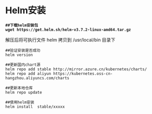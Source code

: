# Helm安装

<pre class="language-shell"><code class="lang-shell"><strong>##下载helm安装包
</strong><strong>wget https://get.helm.sh/helm-v3.7.2-linux-amd64.tar.gz</strong></code></pre>

解压后将可执⾏⽂件 helm 拷⻉到 /usr/local/bin ⽬录下

```shell
##验证安装是否成功
helm version
```

```
##更新国内chart源
helm repo add stable http://mirror.azure.cn/kubernetes/charts/
helm repo add aliyun https://kubernetes.oss-cn-hangzhou.aliyuncs.com/charts
```

```shell
##更新本地仓库
helm repo update
```

```shell
##使用helm安装
helm install  stable/xxxxx
```

